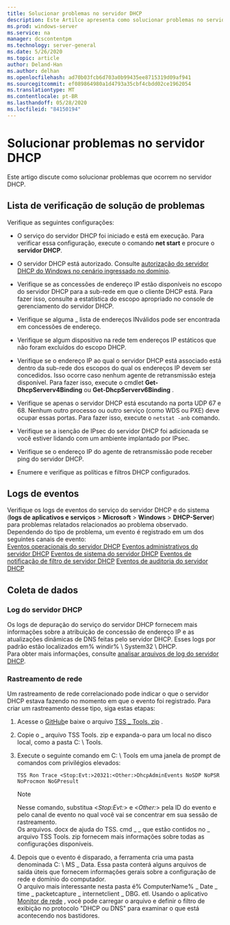 ```yaml
---
title: Solucionar problemas no servidor DHCP
description: Este Artilce apresenta como solucionar problemas no servidor DHCP e coletar dados.
ms.prod: windows-server
ms.service: na
manager: dcscontentpm
ms.technology: server-general
ms.date: 5/26/2020
ms.topic: article
author: Deland-Han
ms.author: delhan
ms.openlocfilehash: ad70b03fcb6d703a0b99435ee8715319d09af941
ms.sourcegitcommit: ef089864980a1d4793a35cbf4cbdd02ce1962054
ms.translationtype: MT
ms.contentlocale: pt-BR
ms.lasthandoff: 05/28/2020
ms.locfileid: "84150194"
---
```

# <a name="troubleshoot-problems-on-the-dhcp-server"></a>Solucionar problemas no servidor DHCP

Este artigo discute como solucionar problemas que ocorrem no servidor DHCP.

## <a name="troubleshooting-checklist"></a>Lista de verificação de solução de problemas

Verifique as seguintes configurações:

  - O serviço do servidor DHCP foi iniciado e está em execução. Para verificar essa configuração, execute o comando **net start** e procure o **servidor DHCP**.

  - O servidor DHCP está autorizado. Consulte [autorização do servidor DHCP do Windows no cenário ingressado no domínio](https://docs.microsoft.com/openspecs/windows_protocols/ms-dhcpe/56f8870b-a7c1-4db1-8a86-f69079fe5077).

  - Verifique se as concessões de endereço IP estão disponíveis no escopo do servidor DHCP para a sub-rede em que o cliente DHCP está. Para fazer isso, consulte a estatística do escopo apropriado no console de gerenciamento do servidor DHCP.

  - Verifique se alguma \_ lista de endereços INválidos pode ser encontrada em concessões de endereço.

  - Verifique se algum dispositivo na rede tem endereços IP estáticos que não foram excluídos do escopo DHCP.

  - Verifique se o endereço IP ao qual o servidor DHCP está associado está dentro da sub-rede dos escopos do qual os endereços IP devem ser concedidos. Isso ocorre caso nenhum agente de retransmissão esteja disponível. Para fazer isso, execute o cmdlet **Get-DhcpServerv4Binding** ou **Get-DhcpServerv6Binding** .

  - Verifique se apenas o servidor DHCP está escutando na porta UDP 67 e 68. Nenhum outro processo ou outro serviço (como WDS ou PXE) deve ocupar essas portas. Para fazer isso, execute o `netstat -anb` comando.

  - Verifique se a isenção de IPsec do servidor DHCP foi adicionada se você estiver lidando com um ambiente implantado por IPsec.

  - Verifique se o endereço IP do agente de retransmissão pode receber ping do servidor DHCP.

  - Enumere e verifique as políticas e filtros DHCP configurados.

## <a name="event-logs"></a>Logs de eventos

Verifique os logs de eventos do serviço do servidor DHCP e do sistema (**logs de aplicativos e serviços** \> **Microsoft** \> **Windows** \> **DHCP-Server**) para problemas relatados relacionados ao problema observado.  
Dependendo do tipo de problema, um evento é registrado em um dos seguintes canais de evento:  
[Eventos operacionais do servidor DHCP](https://docs.microsoft.com/previous-versions/windows/it-pro/windows-server-2012-r2-and-2012/dn800668\(v=ws.11\))  
[Eventos administrativos do servidor DHCP](https://docs.microsoft.com/previous-versions/windows/it-pro/windows-server-2012-r2-and-2012/dn800668\(v=ws.11\))  
[Eventos de sistema do servidor DHCP](https://docs.microsoft.com/previous-versions/windows/it-pro/windows-server-2012-r2-and-2012/dn800668\(v=ws.11\))  
[Eventos de notificação de filtro de servidor DHCP](https://docs.microsoft.com/previous-versions/windows/it-pro/windows-server-2012-r2-and-2012/dn800668\(v=ws.11\))  
[Eventos de auditoria do servidor DHCP](https://docs.microsoft.com/previous-versions/windows/it-pro/windows-server-2012-r2-and-2012/dn800668\(v=ws.11\))

## <a name="data-collection"></a>Coleta de dados

### <a name="dhcp-server-log"></a>Log do servidor DHCP

Os logs de depuração do serviço do servidor DHCP fornecem mais informações sobre a atribuição de concessão de endereço IP e as atualizações dinâmicas de DNS feitas pelo servidor DHCP. Esses logs por padrão estão localizados em% windir% \\ System32 \\ DHCP.  
Para obter mais informações, consulte [analisar arquivos de log do servidor DHCP](https://docs.microsoft.com/previous-versions/windows/it-pro/windows-server-2008-R2-and-2008/dd183591\(v=ws.10\)).

### <a name="network-trace"></a>Rastreamento de rede

Um rastreamento de rede correlacionado pode indicar o que o servidor DHCP estava fazendo no momento em que o evento foi registrado. Para criar um rastreamento desse tipo, siga estas etapas:

1.  Acesse o [GitHub](https://github.com/CSS-Windows/WindowsDiag/tree/master/ALL/TSS)e baixe o arquivo [TSS \_ Tools. zip](https://github.com/CSS-Windows/WindowsDiag/blob/master/ALL/TSS/tss_tools.zip) .

2.  Copie o \_ arquivo TSS Tools. zip e expanda-o para um local no disco local, como a pasta C: \\ Tools.

3.  Execute o seguinte comando em C: \\ Tools em uma janela de prompt de comandos com privilégios elevados:  
    ```console
    TSS Ron Trace <Stop:Evt:>20321:<Other:>DhcpAdminEvents NoSDP NoPSR NoProcmon NoGPresult
    ```
      
    >[!Note]
    >Nesse comando, substitua \<*Stop:Evt:*\> e \<*Other:*\> pela ID do evento e pelo canal de evento no qual você vai se concentrar em sua sessão de rastreamento.  
    >Os arquivos. docx de ajuda do TSS. cmd \_ \_ que estão contidos no \_ arquivo TSS Tools. zip fornecem mais informações sobre todas as configurações disponíveis.

4.  Depois que o evento é disparado, a ferramenta cria uma pasta denominada C: \\ MS \_ Data. Essa pasta conterá alguns arquivos de saída úteis que fornecem informações gerais sobre a configuração de rede e domínio do computador.  
    O arquivo mais interessante nesta pasta é% ComputerName% \_ Date \_ time \_ packetcapture \_ internetclient \_ DBG. etl.
    Usando o aplicativo [Monitor de rede](https://www.microsoft.com/download/4865) , você pode carregar o arquivo e definir o filtro de exibição no protocolo "DHCP ou DNS" para examinar o que está acontecendo nos bastidores.
